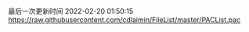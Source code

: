 最后一次更新时间 2022-02-20 01:50:15
https://raw.githubusercontent.com/cdlaimin/FileList/master/PACList.pac

